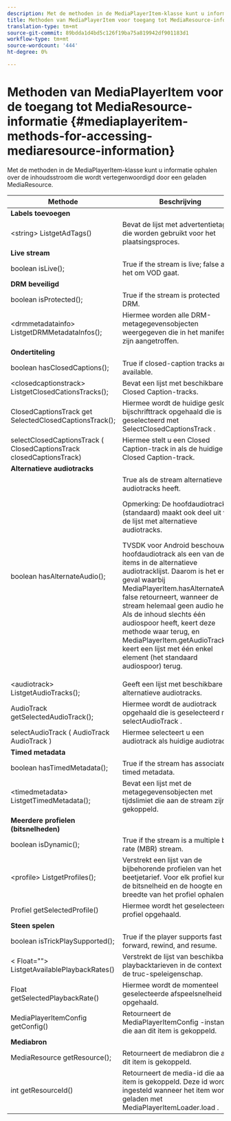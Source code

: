 ```yaml
---
description: Met de methoden in de MediaPlayerItem-klasse kunt u informatie ophalen over de inhoudsstroom die wordt vertegenwoordigd door een geladen MediaResource.
title: Methoden van MediaPlayerItem voor toegang tot MediaResource-informatie
translation-type: tm+mt
source-git-commit: 89bdda1d4bd5c126f19ba75a819942df901183d1
workflow-type: tm+mt
source-wordcount: '444'
ht-degree: 0%

---
```



# Methoden van MediaPlayerItem voor de toegang tot MediaResource-informatie {#mediaplayeritem-methods-for-accessing-mediaresource-information}

Met de methoden in de MediaPlayerItem-klasse kunt u informatie ophalen over de inhoudsstroom die wordt vertegenwoordigd door een geladen MediaResource.

<table frame="all" colsep="1" rowsep="1" id="table_F6006A9167044AC087A6ECB20B8CCD5D"> 
 <thead> 
  <tr rowsep="1"> 
   <th colname="2" class="entry"> Methode </th> 
   <th colname="3" class="entry"> Beschrijving </th> 
  </tr> 
 </thead>
 <tbody> 
  <tr rowsep="1"> 
   <td colname="2"> <b>Labels toevoegen</b> </td> 
   <td colname="3"> </td> 
  </tr> 
  <tr rowsep="1"> 
   <td colname="2"> <span class="codeph"> &lt;string&gt; ListgetAdTags()  </span> </td> 
   <td colname="3"> Bevat de lijst met advertentietags die worden gebruikt voor het plaatsingsproces. </td> 
  </tr> 
  <tr rowsep="1"> 
   <td colname="2"> <b>Live stream</b> </td> 
   <td colname="3"> </td> 
  </tr> 
  <tr rowsep="1"> 
   <td colname="2"> <span class="codeph"> boolean isLive();  </span> </td> 
   <td colname="3"> True if the stream is live; false als het om VOD gaat. </td> 
  </tr> 
  <tr rowsep="1"> 
   <td colname="2"> <b>DRM beveiligd</b> </td> 
   <td colname="3"> </td> 
  </tr> 
  <tr rowsep="1"> 
   <td colname="2"> <span class="codeph"> boolean isProtected();  </span> </td> 
   <td colname="3"> True if the stream is protected DRM. </td> 
  </tr> 
  <tr rowsep="1"> 
   <td colname="2"> <span class="codeph"> &lt;drmmetadatainfo&gt; ListgetDRMMetadataInfos();  </span> </td> 
   <td colname="3"> Hiermee worden alle DRM-metagegevensobjecten weergegeven die in het manifest zijn aangetroffen. </td> 
  </tr> 
  <tr rowsep="1"> 
   <td colname="2"> <b>Ondertiteling</b> </td> 
   <td colname="3"> </td> 
  </tr> 
  <tr rowsep="1"> 
   <td colname="2"> <span class="codeph"> boolean hasClosedCaptions();  </span> </td> 
   <td colname="3"> True if closed-caption tracks are available. </td> 
  </tr> 
  <tr rowsep="1"> 
   <td colname="2"> <span class="codeph"> &lt;closedcaptionstrack&gt; ListgetClosedCationsTracks();  </span> </td> 
   <td colname="3"> Bevat een lijst met beschikbare Closed Caption-tracks. </td> 
  </tr> 
  <tr rowsep="1"> 
   <td colname="2"> <span class="codeph"> ClosedCaptionsTrack get SelectedClosedCaptionsTrack();  </span> </td> 
   <td colname="3"> Hiermee wordt de huidige gesloten bijschrifttrack opgehaald die is geselecteerd met <span class="codeph"> SelectClosedCaptionsTrack </span>. </td> 
  </tr> 
  <tr rowsep="1"> 
   <td colname="2"> <span class="codeph"> selectClosedCaptionsTrack ( ClosedCaptionsTrack closedCaptionsTrack)  </span> </td> 
   <td colname="3"> Hiermee stelt u een Closed Caption-track in als de huidige Closed Caption-track. </td> 
  </tr> 
  <tr rowsep="1"> 
   <td colname="2"> <b>Alternatieve audiotracks</b> </td> 
   <td colname="3"> </td> 
  </tr> 
  <tr rowsep="1"> 
   <td colname="2"> <span class="codeph"> boolean hasAlternateAudio();  </span> </td> 
   <td colname="3"> True als de stream alternatieve audiotracks heeft. <p>Opmerking:  De hoofdaudiotrack (standaard) maakt ook deel uit van de lijst met alternatieve audiotracks. </p> <p>TVSDK voor Android beschouwt de hoofdaudiotrack als een van de items in de alternatieve audiotracklijst. Daarom is het enige geval waarbij <span class="codeph"> MediaPlayerItem.hasAlternateAudio </span> false retourneert, wanneer de stream helemaal geen audio heeft. Als de inhoud slechts één audiospoor heeft, keert deze methode waar terug, en <span class="codeph"> MediaPlayerItem.getAudioTracks </span> keert een lijst met één enkel element (het standaard audiospoor) terug. </p> </td> 
  </tr> 
  <tr rowsep="1"> 
   <td colname="2"> <span class="codeph"> &lt;audiotrack&gt; ListgetAudioTracks();  </span> </td> 
   <td colname="3"> Geeft een lijst met beschikbare alternatieve audiotracks. </td> 
  </tr> 
  <tr rowsep="1"> 
   <td colname="2"> <span class="codeph"> AudioTrack getSelectedAudioTrack();  </span> </td> 
   <td colname="3"> Hiermee wordt de audiotrack opgehaald die is geselecteerd met <span class="codeph"> selectAudioTrack </span>. </td> 
  </tr> 
  <tr rowsep="1"> 
   <td colname="2"> <span class="codeph"> selectAudioTrack ( AudioTrack AudioTrack )  </span> </td> 
   <td colname="3"> Hiermee selecteert u een audiotrack als huidige audiotrack. </td> 
  </tr> 
  <tr rowsep="1"> 
   <td colname="2"> <b>Timed metadata</b> </td> 
   <td colname="3"> </td> 
  </tr> 
  <tr rowsep="1"> 
   <td colname="2"> <span class="codeph"> boolean hasTimedMetadata();  </span> </td> 
   <td colname="3"> True if the stream has associated timed metadata. </td> 
  </tr> 
  <tr rowsep="1"> 
   <td colname="2"> <span class="codeph"> &lt;timedmetadata&gt; ListgetTimedMetadata();  </span> </td> 
   <td colname="3"> Bevat een lijst met de metagegevensobjecten met tijdslimiet die aan de stream zijn gekoppeld. </td> 
  </tr> 
  <tr rowsep="1"> 
   <td colname="2"> <b>Meerdere profielen (bitsnelheden)</b> </td> 
   <td colname="3"> </td> 
  </tr> 
  <tr rowsep="1"> 
   <td colname="2"> <span class="codeph"> boolean isDynamic();  </span> </td> 
   <td colname="3"> True if the stream is a multiple bit rate (MBR) stream. </td> 
  </tr> 
  <tr rowsep="1"> 
   <td colname="2"> <span class="codeph"> &lt;profile&gt; ListgetProfiles();  </span> </td> 
   <td colname="3"> Verstrekt een lijst van de bijbehorende profielen van het beetjetarief. Voor elk profiel kunt u de bitsnelheid en de hoogte en breedte van het profiel ophalen. </td> 
  </tr> 
  <tr rowsep="1"> 
   <td colname="2"> <span class="codeph"> Profiel getSelectedProfile()  </span> </td> 
   <td colname="3"> Hiermee wordt het geselecteerde profiel opgehaald. </td> 
  </tr> 
  <tr rowsep="1"> 
   <td colname="2"> <b>Steen spelen</b> </td> 
   <td colname="3"> </td> 
  </tr> 
  <tr rowsep="1"> 
   <td colname="2"> <span class="codeph"> boolean isTrickPlaySupported();  </span> </td> 
   <td colname="3"> True if the player supports fast forward, rewind, and resume. </td> 
  </tr> 
  <tr rowsep="1"> 
   <td colname="2"> <span class="codeph"> &lt; Float=""&gt; ListgetAvailablePlaybackRates()  </span> </td> 
   <td colname="3"> Verstrekt de lijst van beschikbare playbacktarieven in de context van de truc-speleigenschap. </td> 
  </tr> 
  <tr rowsep="1"> 
   <td colname="2"> <span class="codeph"> Float getSelectedPlaybackRate()  </span> </td> 
   <td colname="3"> Hiermee wordt de momenteel geselecteerde afspeelsnelheid opgehaald. </td> 
  </tr> 
  <tr rowsep="1"> 
   <td colname="2"> <span class="codeph"> MediaPlayerItemConfig getConfig()  </span> </td> 
   <td colname="3"> Retourneert de <span class="codeph"> MediaPlayerItemConfig </span>-instantie die aan dit item is gekoppeld. </td> 
  </tr> 
  <tr rowsep="1"> 
   <td colname="2"> <b>Mediabron</b> </td> 
   <td colname="3"> </td> 
  </tr> 
  <tr rowsep="1"> 
   <td colname="2"> <span class="codeph"> MediaResource getResource();  </span> </td> 
   <td colname="3"> Retourneert de mediabron die aan dit item is gekoppeld. </td> 
  </tr> 
  <tr rowsep="0"> 
   <td colname="2"> <span class="codeph"> int getResourceId()  </span> </td> 
   <td colname="3"> Retourneert de media-id die aan dit item is gekoppeld. Deze id wordt ingesteld wanneer het item wordt geladen met <span class="codeph"> MediaPlayerItemLoader.load </span>. </td> 
  </tr> 
 </tbody> 
</table>
